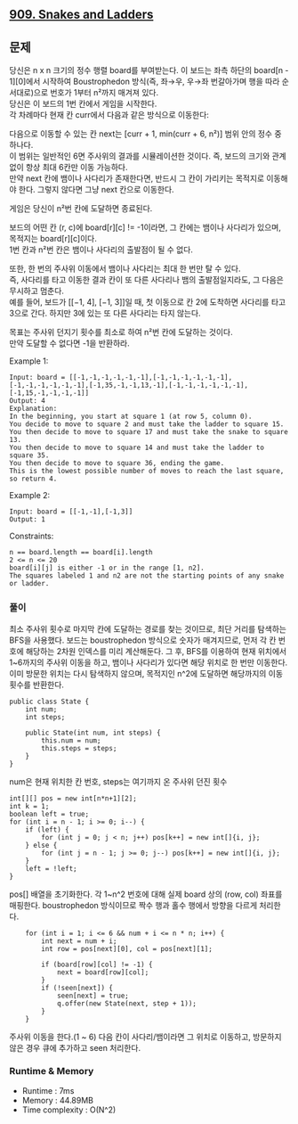 [909. Snakes and Ladders](https://leetcode.com/problems/snakes-and-ladders/)
---

## 문제
당신은 n x n 크기의 정수 행렬 board를 부여받는다. 이 보드는 좌측 하단의 board[n - 1][0]에서 시작하여 Boustrophedon 방식(즉, 좌→우, 우→좌 번갈아가며 행을 따라 순서대로)으로 번호가 1부터 n²까지 매겨져 있다.<br>
당신은 이 보드의 1번 칸에서 게임을 시작한다.<br>
각 차례마다 현재 칸 curr에서 다음과 같은 방식으로 이동한다:

다음으로 이동할 수 있는 칸 next는 [curr + 1, min(curr + 6, n²)] 범위 안의 정수 중 하나다.<br>
이 범위는 일반적인 6면 주사위의 결과를 시뮬레이션한 것이다. 즉, 보드의 크기와 관계없이 항상 최대 6칸만 이동 가능하다.<br>
만약 next 칸에 뱀이나 사다리가 존재한다면, 반드시 그 칸이 가리키는 목적지로 이동해야 한다. 그렇지 않다면 그냥 next 칸으로 이동한다. 

게임은 당신이 n²번 칸에 도달하면 종료된다.

보드의 어떤 칸 (r, c)에 board[r][c] != -1이라면, 그 칸에는 뱀이나 사다리가 있으며, 목적지는 board[r][c]이다.<br>
1번 칸과 n²번 칸은 뱀이나 사다리의 출발점이 될 수 없다.

또한, 한 번의 주사위 이동에서 뱀이나 사다리는 최대 한 번만 탈 수 있다.<br>
즉, 사다리를 타고 이동한 결과 칸이 또 다른 사다리나 뱀의 출발점일지라도, 그 다음은 무시하고 멈춘다.<br>
예를 들어, 보드가 [[−1, 4], [−1, 3]]일 때, 첫 이동으로 칸 2에 도착하면 사다리를 타고 3으로 간다. 하지만 3에 있는 또 다른 사다리는 타지 않는다.

목표는 주사위 던지기 횟수를 최소로 하여 n²번 칸에 도달하는 것이다.<br>
만약 도달할 수 없다면 -1을 반환하라.

Example 1:
```
Input: board = [[-1,-1,-1,-1,-1,-1],[-1,-1,-1,-1,-1,-1],[-1,-1,-1,-1,-1,-1],[-1,35,-1,-1,13,-1],[-1,-1,-1,-1,-1,-1],[-1,15,-1,-1,-1,-1]]
Output: 4
Explanation: 
In the beginning, you start at square 1 (at row 5, column 0).
You decide to move to square 2 and must take the ladder to square 15.
You then decide to move to square 17 and must take the snake to square 13.
You then decide to move to square 14 and must take the ladder to square 35.
You then decide to move to square 36, ending the game.
This is the lowest possible number of moves to reach the last square, so return 4.
```
Example 2:
```
Input: board = [[-1,-1],[-1,3]]
Output: 1
```

Constraints:
```
n == board.length == board[i].length
2 <= n <= 20
board[i][j] is either -1 or in the range [1, n2].
The squares labeled 1 and n2 are not the starting points of any snake or ladder.
```

### 풀이
최소 주사위 횟수로 마지막 칸에 도달하는 경로를 찾는 것이므로, 최단 거리를 탐색하는 BFS을 사용했다.
보드는 boustrophedon 방식으로 숫자가 매겨지므로, 먼저 각 칸 번호에 해당하는 2차원 인덱스를 미리 계산해둔다.
그 후, BFS를 이용하여 현재 위치에서 1~6까지의 주사위 이동을 하고, 뱀이나 사다리가 있다면 해당 위치로 한 번만 이동한다.
이미 방문한 위치는 다시 탐색하지 않으며, 목적지인 n^2에 도달하면 해당까지의 이동 횟수를 반환한다.

```
public class State {
    int num;     
    int steps;  

    public State(int num, int steps) {
        this.num = num;
        this.steps = steps;
    }
}
```
num은 현재 위치한 칸 번호, steps는 여기까지 온 주사위 던진 횟수

```
int[][] pos = new int[n*n+1][2];
int k = 1;
boolean left = true;
for (int i = n - 1; i >= 0; i--) {
    if (left) {
        for (int j = 0; j < n; j++) pos[k++] = new int[]{i, j};
    } else {
        for (int j = n - 1; j >= 0; j--) pos[k++] = new int[]{i, j};
    }
    left = !left;
}
```
pos[] 배열을 초기화한다. 각 1~n^2 번호에 대해 실제 board 상의 (row, col) 좌표를 매핑한다. boustrophedon 방식이므로 짝수 행과 홀수 행에서 방향을 다르게 처리한다.

```
    for (int i = 1; i <= 6 && num + i <= n * n; i++) {
        int next = num + i;
        int row = pos[next][0], col = pos[next][1];

        if (board[row][col] != -1) {
            next = board[row][col];
        }
        if (!seen[next]) {
            seen[next] = true;
            q.offer(new State(next, step + 1));
        }
    }
```
주사위 이동을 한다.(1 ~ 6) 다음 칸이 사다리/뱀이라면 그 위치로 이동하고, 방문하지 않은 경우 큐에 추가하고 seen 처리한다.


### Runtime & Memory
- Runtime
    : 7ms
- Memory
    : 44.89MB
- Time complexity
    : O(N^2)
